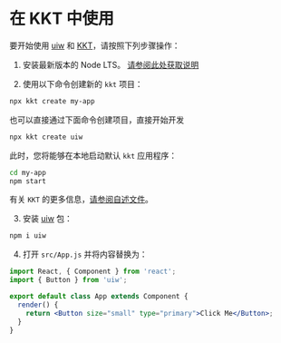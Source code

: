 在 KKT 中使用
===

要开始使用 [uiw](https://github.com/uiwjs/uiw) 和 [KKT](https://github.com/jaywcjlove/kkt)，请按照下列步骤操作：

1. 安装最新版本的 Node LTS。 [请参阅此处获取说明](https://docs.npmjs.com/getting-started/installing-node)

2. 使用以下命令创建新的 `kkt` 项目：

```bash
npx kkt create my-app
```

也可以直接通过下面命令创建项目，直接开始开发

```bash
npx kkt create uiw
```

此时，您将能够在本地启动默认 `kkt` 应用程序：

```bash
cd my-app
npm start
```

有关 `KKT` 的更多信息，[请参阅自述文件](https://github.com/jaywcjlove/kkt)。

3. 安装 [uiw](https://github.com/uiwjs/uiw) 包：

```bash
npm i uiw
```

4. 打开 `src/App.js` 并将内容替换为：

```jsx
import React, { Component } from 'react';
import { Button } from 'uiw';

export default class App extends Component {
  render() {
    return <Button size="small" type="primary">Click Me</Button>;
  }
}
```